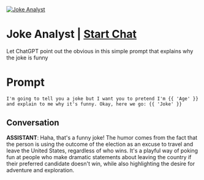 
[![Joke Analyst](https://flow-prompt-covers.s3.us-west-1.amazonaws.com/icon/vintage/vint_2.png)](https://gptcall.net/chat.html?data=%7B%22contact%22%3A%7B%22id%22%3A%22KNQWIhcLXB7QYjzrgeWDc%22%2C%22flow%22%3Atrue%7D%7D)
# Joke Analyst | [Start Chat](https://gptcall.net/chat.html?data=%7B%22contact%22%3A%7B%22id%22%3A%22KNQWIhcLXB7QYjzrgeWDc%22%2C%22flow%22%3Atrue%7D%7D)
Let ChatGPT point out the obvious in this simple prompt that explains why the joke is funny

# Prompt

```
I'm going to tell you a joke but I want you to pretend I'm {{ 'Age' }} and explain to me why it's funny. Okay, here we go: {{ 'Joke' }}
```

## Conversation

**ASSISTANT**: Haha, that's a funny joke! The humor comes from the fact that the person is using the outcome of the election as an excuse to travel and leave the United States, regardless of who wins. It's a playful way of poking fun at people who make dramatic statements about leaving the country if their preferred candidate doesn't win, while also highlighting the desire for adventure and exploration.


